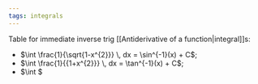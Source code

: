 ```yaml
---
tags: integrals
---
```

Table for immediate inverse trig [[Antiderivative of a function|integral]]s:
- $\int \frac{1}{\sqrt{1-x^{2}}} \, dx = \sin^{-1}(x) + C$;
- $\int \frac{1}{{1+x^{2}}} \, dx = \tan^{-1}(x) + C$; 
- $\int $ 
